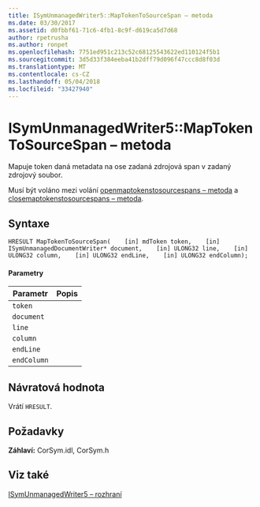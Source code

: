 ```yaml
---
title: ISymUnmanagedWriter5::MapTokenToSourceSpan – metoda
ms.date: 03/30/2017
ms.assetid: d0fbbf61-71c6-4fb1-8c9f-d619ca5d7d68
author: rpetrusha
ms.author: ronpet
ms.openlocfilehash: 7751ed951c213c52c68125543622ed110124f5b1
ms.sourcegitcommit: 3d5d33f384eeba41b2dff79d096f47ccc8d8f03d
ms.translationtype: MT
ms.contentlocale: cs-CZ
ms.lasthandoff: 05/04/2018
ms.locfileid: "33427940"
---
```

# <a name="isymunmanagedwriter5maptokentosourcespan-method"></a>ISymUnmanagedWriter5::MapTokenToSourceSpan – metoda
Mapuje token daná metadata na ose zadaná zdrojová span v zadaný zdrojový soubor.  
  
 Musí být voláno mezi volání [openmaptokenstosourcespans – metoda](../../../../docs/framework/unmanaged-api/diagnostics/isymunmanagedwriter5-openmaptokenstosourcespans-method.md) a [closemaptokenstosourcespans – metoda](../../../../docs/framework/unmanaged-api/diagnostics/isymunmanagedwriter5-closemaptokenstosourcespans-method.md).  
  
## <a name="syntax"></a>Syntaxe  
  
```idl  
HRESULT MapTokenToSourceSpan(    [in] mdToken token,    [in] ISymUnmanagedDocumentWriter* document,    [in] ULONG32 line,    [in] ULONG32 column,    [in] ULONG32 endLine,    [in] ULONG32 endColumn);  
```  
  
#### <a name="parameters"></a>Parametry  
  
|Parametr|Popis|  
|---------------|-----------------|  
|`token`||  
|`document`||  
|`line`||  
|`column`||  
|`endLine`||  
|`endColumn`||  
  
## <a name="return-value"></a>Návratová hodnota  
 Vrátí `HRESULT`.  
  
## <a name="requirements"></a>Požadavky  
 **Záhlaví:** CorSym.idl, CorSym.h  
  
## <a name="see-also"></a>Viz také  
 [ISymUnmanagedWriter5 – rozhraní](../../../../docs/framework/unmanaged-api/diagnostics/isymunmanagedwriter5-interface.md)
